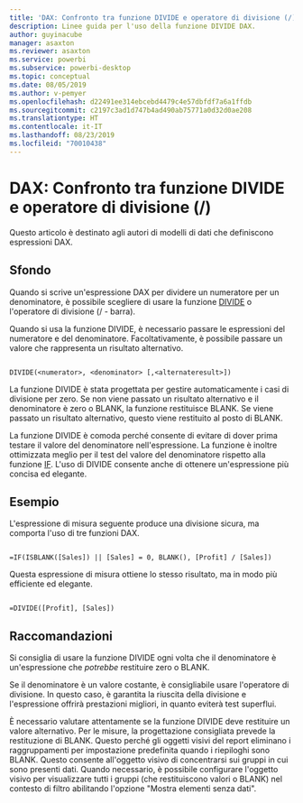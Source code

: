 ```yaml
---
title: 'DAX: Confronto tra funzione DIVIDE e operatore di divisione (/)'
description: Linee guida per l'uso della funzione DIVIDE DAX.
author: guyinacube
manager: asaxton
ms.reviewer: asaxton
ms.service: powerbi
ms.subservice: powerbi-desktop
ms.topic: conceptual
ms.date: 08/05/2019
ms.author: v-pemyer
ms.openlocfilehash: d22491ee314ebcebd4479c4e57dbfdf7a6a1ffdb
ms.sourcegitcommit: c2197c3ad1d747b4ad490ab75771a0d32d0ae208
ms.translationtype: HT
ms.contentlocale: it-IT
ms.lasthandoff: 08/23/2019
ms.locfileid: "70010438"
---
```

# <a name="dax-divide-function-vs-divide-operator-"></a>DAX: Confronto tra funzione DIVIDE e operatore di divisione (/)

Questo articolo è destinato agli autori di modelli di dati che definiscono espressioni DAX.

## <a name="background"></a>Sfondo

Quando si scrive un'espressione DAX per dividere un numeratore per un denominatore, è possibile scegliere di usare la funzione [DIVIDE](/dax/divide-function-dax) o l'operatore di divisione (/ - barra).

Quando si usa la funzione DIVIDE, è necessario passare le espressioni del numeratore e del denominatore. Facoltativamente, è possibile passare un valore che rappresenta un risultato alternativo.

```dax

DIVIDE(<numerator>, <denominator> [,<alternateresult>])

```

La funzione DIVIDE è stata progettata per gestire automaticamente i casi di divisione per zero. Se non viene passato un risultato alternativo e il denominatore è zero o BLANK, la funzione restituisce BLANK. Se viene passato un risultato alternativo, questo viene restituito al posto di BLANK.

La funzione DIVIDE è comoda perché consente di evitare di dover prima testare il valore del denominatore nell'espressione. La funzione è inoltre ottimizzata meglio per il test del valore del denominatore rispetto alla funzione [IF](/dax/if-function-dax). L'uso di DIVIDE consente anche di ottenere un'espressione più concisa ed elegante.

## <a name="example"></a>Esempio

L'espressione di misura seguente produce una divisione sicura, ma comporta l'uso di tre funzioni DAX.

```dax

=IF(ISBLANK([Sales]) || [Sales] = 0, BLANK(), [Profit] / [Sales])

```

Questa espressione di misura ottiene lo stesso risultato, ma in modo più efficiente ed elegante.

```dax

=DIVIDE([Profit], [Sales])

```

## <a name="recommendations"></a>Raccomandazioni

Si consiglia di usare la funzione DIVIDE ogni volta che il denominatore è un'espressione che _potrebbe_ restituire zero o BLANK.

Se il denominatore è un valore costante, è consigliabile usare l'operatore di divisione. In questo caso, è garantita la riuscita della divisione e l'espressione offrirà prestazioni migliori, in quanto eviterà test superflui.

È necessario valutare attentamente se la funzione DIVIDE deve restituire un valore alternativo. Per le misure, la progettazione consigliata prevede la restituzione di BLANK. Questo perché gli oggetti visivi del report eliminano i raggruppamenti per impostazione predefinita quando i riepiloghi sono BLANK. Questo consente all'oggetto visivo di concentrarsi sui gruppi in cui sono presenti dati. Quando necessario, è possibile configurare l'oggetto visivo per visualizzare tutti i gruppi (che restituiscono valori o BLANK) nel contesto di filtro abilitando l'opzione "Mostra elementi senza dati".
